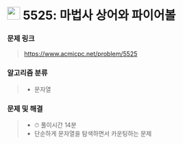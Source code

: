 # <img src="https://d2gd6pc034wcta.cloudfront.net/tier/9.svg" width="30">  5525: 마법사 상어와 파이어볼

### 문제 링크

> https://www.acmicpc.net/problem/5525



### 알고리즘 분류

>- 문자열



### 문제 및 해결

>- ⏱ 풀이시간 14분
>- 단순하게 문자열을 탐색하면서 카운팅하는 문제

